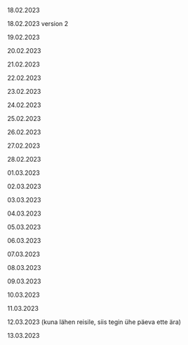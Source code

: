 18.02.2023

18.02.2023 version 2

19.02.2023

20.02.2023

21.02.2023

22.02.2023

23.02.2023

24.02.2023

25.02.2023

26.02.2023

27.02.2023

28.02.2023

01.03.2023

02.03.2023

03.03.2023

04.03.2023

05.03.2023

06.03.2023

07.03.2023

08.03.2023

09.03.2023

10.03.2023

11.03.2023

12.03.2023 (kuna lähen reisile, siis tegin ühe päeva ette ära)

13.03.2023